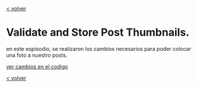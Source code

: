 [< volver](../../README.md)
# Validate and Store Post Thumbnails.

en este espisodio, se realizaron los cambios necesarios para poder colocar una foto a nuestro posts.

[ver cambios en el codigo](https://github.com/wilberthRA/Proyecto-1-Software-Libre/commit/b0e5b7a2b007b1cdcbf85f7f44b0f8b9f306a4a5)

[< volver](../../README.md)